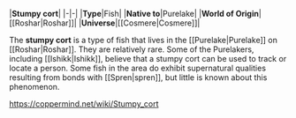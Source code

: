 |**Stumpy cort**|
|-|-|
|**Type**|Fish|
|**Native to**|Purelake|
|**World of Origin**|[[Roshar\|Roshar]]|
|**Universe**|[[Cosmere\|Cosmere]]|

The **stumpy cort** is a type of fish that lives in the [[Purelake\|Purelake]] on [[Roshar\|Roshar]]. They are relatively rare.
Some of the Purelakers, including [[Ishikk\|Ishikk]], believe that a stumpy cort can be used to track or locate a person. Some fish in the area do exhibit supernatural qualities resulting from bonds with [[Spren\|spren]], but little is known about this phenomenon.



https://coppermind.net/wiki/Stumpy_cort